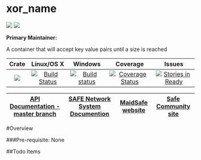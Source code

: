 # xor_name

[![](https://img.shields.io/badge/Project%20SAFE-Approved-green.svg)](http://maidsafe.net/applications) [![](https://img.shields.io/badge/License-GPL3-green.svg)](https://github.com/maidsafe/xor_name/blob/master/COPYING)

**Primary Maintainer:**

A container that will accept key value pairs until a size is reached

|Crate|Linux/OS X|Windows|Coverage|Issues|
|:---:|:--------:|:-----:|:------:|:----:|
|[![](http://meritbadge.herokuapp.com/xor_name)](https://crates.io/crates/xor_name)|[![Build Status](https://travis-ci.org/maidsafe/xor_name.svg?branch=master)](https://travis-ci.org/maidsafe/xor_name)|[![Build status](https://ci.appveyor.com/api/projects/status/1imtexgsshnpxnvn/branch/master?svg=true)](https://ci.appveyor.com/project/MaidSafe-QA/xor_name/branch/master)|[![Coverage Status](https://coveralls.io/repos/maidsafe/xor_name/badge.svg)](https://coveralls.io/r/maidsafe/xor_name)|[![Stories in Ready](https://badge.waffle.io/maidsafe/xor_name.png?label=ready&title=Ready)](https://waffle.io/maidsafe/xor_name)|

| [API Documentation - master branch](http://maidsafe.net/xor_name/master) | [SAFE Network System Documention](http://systemdocs.maidsafe.net) | [MaidSafe website](http://maidsafe.net) | [Safe Community site](https://forum.safenetwork.io) |
|:------:|:-------:|:-------:|:-------:|

#Overview

###Pre-requisite:
None

##Todo Items

